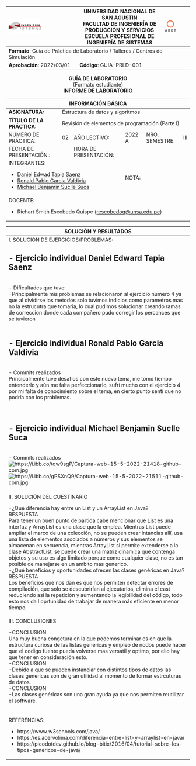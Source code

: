 <div align="center">
<table>
    <theader>
        <tr>
            <td><img src="https://github.com/rescobedoq/pw2/blob/main/epis.png?raw=true" alt="EPIS" style="width:50%; height:auto"/></td>
            <th>
                <span style="font-weight:bold;">UNIVERSIDAD NACIONAL DE SAN AGUSTIN</span><br />
                <span style="font-weight:bold;">FACULTAD DE INGENIERÍA DE PRODUCCIÓN Y SERVICIOS</span><br />
                <span style="font-weight:bold;">ESCUELA PROFESIONAL DE INGENIERÍA DE SISTEMAS</span>
            </th>
            <td><img src="https://github.com/rescobedoq/pw2/blob/main/abet.png?raw=true" alt="ABET" style="width:50%; height:auto"/></td>
        </tr>
    </theader>
    <tbody>
        <tr><td colspan="3"><span style="font-weight:bold;">Formato</span>: Guía de Práctica de Laboratorio / Talleres / Centros de Simulación</td></tr>
        <tr><td><span style="font-weight:bold;">Aprobación</span>:  2022/03/01</td><td colspan="2"><span style="font-weight:bold;">Código</span>: GUIA-PRLD-001</td></tr>
    </tbody>
</table>
</div>

<div align="center">
<span style="font-weight:bold;" colspan="6">GUÍA DE LABORATORIO</span><br />
<span>(Formato estudiante)</span>
</div>
<div align="center">
	<span style="font-weight:bold;">INFORME DE LABORATORIO</span>

<table>
		<theader>
			<tr><th colspan="6">INFORMACIÓN BÁSICA</th></tr>
		</theader>
		<tbody>
			<tr>
				<td><span style="font-weight:bold;">ASIGNATURA:</span></td>
				<td colspan="5">Estructura de datos y algoritmos</td>
			</tr>
			<tr>
				<td><span style="font-weight:bold;">TÍTULO DE LA PRÁCTICA:<span></td>
				<td colspan="5">Revisión de elementos de programación (Parte I)</td>
			</tr>
			<tr>
				<td>NÚMERO DE PRÁCTICA:</td>
				<td>02</td><td>AÑO LECTIVO:</td>
				<td>2022 A</td>
				<td>NRO. SEMESTRE:</td>
				<td>III</td>
			</tr>
			<tr>
				<td>FECHA DE PRESENTACIÓN::</td>
				<td></td>
				<td>HORA DE PRESENTACIÓN:</td>
				<td> </td>
			</tr>
			<tr>
				<td colspan="3">INTEGRANTES:
					<ul>
					<li><a href="https://github.com/Daunsa">Daniel Edwad Tapia Saenz</a></li>
					<li><a href="https://github.com/rgarciava">Ronald Pablo Garcia Valdivia</a></li>
					<li><a href="https://github.com/timysuclle3">Michael Benjamin Suclle Suca</a></li>
					</ul>
				</td>
				<td colspan="">NOTA:</td>
				<td></td>
			</tr>
			<tr>
				<td colspan="6">DOCENTE:
					<ul>
					<li>Richart Smith Escobedo Quispe (<a href="rescobedoq@unsa.edu.pe">rescobedoq@unsa.edu.pe</a>)</li>
					</ul>
				</td>
			</tr>
		</tdbody>
</table>
</div>

<div align="center">
<table>
<theader>
<tr><th colspan="6">SOLUCIÓN Y RESULTADOS</th></tr>
</theader>
<tbody>

<tr><td>I. SOLUCIÓN DE EJERCICIOS/PROBLEMAS:<br>
<h2>- Ejercicio individual Daniel Edward Tapia Saenz</h2><br>
- Dificultades que tuve:<br>
	-Principalmente mis problemas se relacionaron al ejercicio numero 4 ya que al dividirse los metodos solo tuvimos indicios como parametros mas no la estrucutra que tomaria, lo cual pudimos solucionar creando ramas de correccion donde cada compañero pudo corregir los percances que se tuvieron
<br><br>
<h2>- Ejercicio individual Ronald Pablo Garcia Valdivia</h2><br>
- Commits realizados<br>	
	Principalmente tuve desafíos con este nuevo tema, me tomó tiempo entenderlo y aún me falta perfeccionarlo, sufrí mucho con el ejercicio 4 por mi falta de conocimiento sobre el tema, en cierto punto sentí que no podría con los problemas.<br>
<br><br>
<h2>- Ejercicio individual Michael Benjamin Suclle Suca</h2><br>
- Commits realizados<br>	
	<img src="https://i.ibb.co/tqw9sgP/Captura-web-15-5-2022-21418-github-com.jpg" alt="https://i.ibb.co/tqw9sgP/Captura-web-15-5-2022-21418-github-com.jpg"><br>
	<img src="https://i.ibb.co/gPSXnQ9/Captura-web-15-5-2022-21511-github-com.jpg" alt="https://i.ibb.co/gPSXnQ9/Captura-web-15-5-2022-21511-github-com.jpg">
<br><br>
</td></tr>
<tr><td>II. SOLUCIÓN DEL CUESTINARIO<br>

-¿Qué diferencia hay entre un List y un ArrayList en Java?<br>
RESPUESTA<br>
Para tener un buen punto de partida cabe mencionar que List es una interfaz y ArrayList es una clase que la emplea. Mientras List puede ampliar el marco de una colección, no se pueden crear intancias allí, usa una lista de elementos asociados a números y sus elementos se almacenan en secuencia, mientras ArrayList si permite extenderse a la clase AbstractList, se puede crear una matriz dinamica que contenga objetos y su uso es algo limitado porque como cualquier clase, no es tan posible de manejarse en un ambito mas generico.
<br>-¿Qué beneficios y oportunidades ofrecen las clases genéricas en Java?<br>
RESPUESTA<br>
Los beneficios que nos dan es que nos permiten detectar errores de compilación, que solo se descubrirían al ejecutarlos, elimina el cast reduciendo así la repetición y aumentando la legibilidad del código, todo esto nos da l oprtunidad de trabajar de manera más eficiente en menor tiempo.
<br></td></tr>
<tr><td>III. CONCLUSIONES<br>

-CONCLUSION<br>
Una muy buena congetura en la que podemos terminar es en que la estructura curiosa de las listas genericas y empleo de nodos puede hacer que el codigo fuente pueda volverse mas versatil y optimo, por ello hay que tener en consideración esto. <br>
-CONCLUSION<br>
-Debido a que se pueden instanciar con distintos tipos de datos las clases genericas son de gran utilidad al momento de formar estrcuturas de datos.<br>
-CONCLUSION<br>
-Las clases genéricas son una gran ayuda ya que nos permiten reutilizar el software.
<br><br></td></tr>
<tr><td colspan="6">REFERENCIAS:
<ul>
        <li>https://www.w3schools.com/java/</li>
        <li>https://es.acervolima.com/diferencia-entre-list-y-arraylist-en-java/</li>
        <li>https://picodotdev.github.io/blog-bitix/2016/04/tutorial-sobre-los-tipos-genericos-de-java/</li>
       
</ul></td></tr>	
